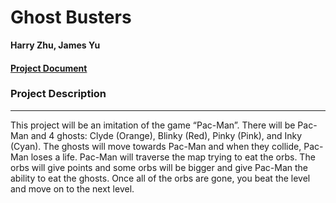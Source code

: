 # Ghost Busters
**Harry Zhu, James Yu**

#### [Project Document](https://docs.google.com/document/d/1SI7rlL_8qbEuAJo9Ib5VmHNQ4d3TBTAfAFEkWnc8iSY/edit?usp=sharing)

### Project Description
___
This project will be an imitation of the game “Pac-Man”. There will be Pac-Man and 4 ghosts: Clyde (Orange), Blinky (Red), Pinky (Pink), and Inky (Cyan). The ghosts will move towards Pac-Man and when they collide, Pac-Man loses a life. Pac-Man will traverse the map trying to eat the orbs. The orbs will give points and some orbs will be bigger and give Pac-Man the ability to eat the ghosts. Once all of the orbs are gone, you beat the level and move on to the next level.

